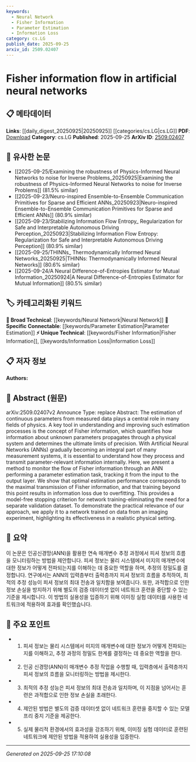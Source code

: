```yaml
---
keywords:
  - Neural Network
  - Fisher Information
  - Parameter Estimation
  - Information Loss
category: cs.LG
publish_date: 2025-09-25
arxiv_id: 2509.02407
---
```


<!-- KEYWORD_LINKING_METADATA:
{
  "processed_timestamp": "2025-09-25T17:10:08.584494",
  "vocabulary_version": "1.0",
  "selected_keywords": [
    "Neural Network",
    "Fisher Information",
    "Parameter Estimation",
    "Information Loss"
  ],
  "rejected_keywords": [],
  "similarity_scores": {
    "Neural Network": 0.85,
    "Fisher Information": 0.8,
    "Parameter Estimation": 0.77,
    "Information Loss": 0.75
  },
  "extraction_method": "AI_prompt_based",
  "budget_applied": true,
  "candidates_json": {
    "candidates": [
      {
        "surface": "Artificial Neural Networks",
        "canonical": "Neural Network",
        "aliases": [
          "ANN",
          "Artificial Neural Network"
        ],
        "category": "broad_technical",
        "rationale": "Neural Networks are central to the paper's discussion on information flow and parameter estimation.",
        "novelty_score": 0.45,
        "connectivity_score": 0.9,
        "specificity_score": 0.7,
        "link_intent_score": 0.85
      },
      {
        "surface": "Fisher information",
        "canonical": "Fisher Information",
        "aliases": [],
        "category": "unique_technical",
        "rationale": "Fisher Information is a key concept in the paper, crucial for understanding the estimation process.",
        "novelty_score": 0.75,
        "connectivity_score": 0.65,
        "specificity_score": 0.85,
        "link_intent_score": 0.8
      },
      {
        "surface": "parameter estimation",
        "canonical": "Parameter Estimation",
        "aliases": [],
        "category": "specific_connectable",
        "rationale": "Parameter Estimation is a core application of the discussed methods, linking to various fields.",
        "novelty_score": 0.5,
        "connectivity_score": 0.78,
        "specificity_score": 0.72,
        "link_intent_score": 0.77
      },
      {
        "surface": "information loss",
        "canonical": "Information Loss",
        "aliases": [],
        "category": "unique_technical",
        "rationale": "Information Loss is critical for understanding the limitations of overfitting in neural networks.",
        "novelty_score": 0.68,
        "connectivity_score": 0.6,
        "specificity_score": 0.8,
        "link_intent_score": 0.75
      }
    ],
    "ban_list_suggestions": [
      "method",
      "experiment",
      "performance"
    ]
  },
  "decisions": [
    {
      "candidate_surface": "Artificial Neural Networks",
      "resolved_canonical": "Neural Network",
      "decision": "linked",
      "scores": {
        "novelty": 0.45,
        "connectivity": 0.9,
        "specificity": 0.7,
        "link_intent": 0.85
      }
    },
    {
      "candidate_surface": "Fisher information",
      "resolved_canonical": "Fisher Information",
      "decision": "linked",
      "scores": {
        "novelty": 0.75,
        "connectivity": 0.65,
        "specificity": 0.85,
        "link_intent": 0.8
      }
    },
    {
      "candidate_surface": "parameter estimation",
      "resolved_canonical": "Parameter Estimation",
      "decision": "linked",
      "scores": {
        "novelty": 0.5,
        "connectivity": 0.78,
        "specificity": 0.72,
        "link_intent": 0.77
      }
    },
    {
      "candidate_surface": "information loss",
      "resolved_canonical": "Information Loss",
      "decision": "linked",
      "scores": {
        "novelty": 0.68,
        "connectivity": 0.6,
        "specificity": 0.8,
        "link_intent": 0.75
      }
    }
  ]
}
-->

# Fisher information flow in artificial neural networks

## 📋 메타데이터

**Links**: [[daily_digest_20250925|20250925]] [[categories/cs.LG|cs.LG]]
**PDF**: [Download](https://arxiv.org/pdf/2509.02407.pdf)
**Category**: cs.LG
**Published**: 2025-09-25
**ArXiv ID**: [2509.02407](https://arxiv.org/abs/2509.02407)

## 🔗 유사한 논문
- [[2025-09-25/Examining the robustness of Physics-Informed Neural Networks to noise for Inverse Problems_20250925|Examining the robustness of Physics-Informed Neural Networks to noise for Inverse Problems]] (81.5% similar)
- [[2025-09-23/Neuro-inspired Ensemble-to-Ensemble Communication Primitives for Sparse and Efficient ANNs_20250923|Neuro-inspired Ensemble-to-Ensemble Communication Primitives for Sparse and Efficient ANNs]] (80.9% similar)
- [[2025-09-23/Stabilizing Information Flow Entropy_ Regularization for Safe and Interpretable Autonomous Driving Perception_20250923|Stabilizing Information Flow Entropy: Regularization for Safe and Interpretable Autonomous Driving Perception]] (80.9% similar)
- [[2025-09-25/THINNs_ Thermodynamically Informed Neural Networks_20250925|THINNs: Thermodynamically Informed Neural Networks]] (80.6% similar)
- [[2025-09-24/A Neural Difference-of-Entropies Estimator for Mutual Information_20250924|A Neural Difference-of-Entropies Estimator for Mutual Information]] (80.5% similar)

## 🏷️ 카테고리화된 키워드
**🧠 Broad Technical**: [[keywords/Neural Network|Neural Network]]
**🔗 Specific Connectable**: [[keywords/Parameter Estimation|Parameter Estimation]]
**⚡ Unique Technical**: [[keywords/Fisher Information|Fisher Information]], [[keywords/Information Loss|Information Loss]]

## 📋 저자 정보

**Authors:** 

## 📄 Abstract (원문)

arXiv:2509.02407v2 Announce Type: replace 
Abstract: The estimation of continuous parameters from measured data plays a central role in many fields of physics. A key tool in understanding and improving such estimation processes is the concept of Fisher information, which quantifies how information about unknown parameters propagates through a physical system and determines the ultimate limits of precision. With Artificial Neural Networks (ANNs) gradually becoming an integral part of many measurement systems, it is essential to understand how they process and transmit parameter-relevant information internally. Here, we present a method to monitor the flow of Fisher information through an ANN performing a parameter estimation task, tracking it from the input to the output layer. We show that optimal estimation performance corresponds to the maximal transmission of Fisher information, and that training beyond this point results in information loss due to overfitting. This provides a model-free stopping criterion for network training-eliminating the need for a separate validation dataset. To demonstrate the practical relevance of our approach, we apply it to a network trained on data from an imaging experiment, highlighting its effectiveness in a realistic physical setting.

## 📝 요약

이 논문은 인공신경망(ANN)을 활용한 연속 매개변수 추정 과정에서 피셔 정보의 흐름을 모니터링하는 방법을 제안합니다. 피셔 정보는 물리 시스템에서 미지의 매개변수에 대한 정보가 어떻게 전파되는지를 이해하는 데 중요한 역할을 하며, 추정의 정밀도를 결정합니다. 연구에서는 ANN의 입력층부터 출력층까지 피셔 정보의 흐름을 추적하여, 최적의 추정 성능이 피셔 정보의 최대 전송과 일치함을 보여줍니다. 또한, 과적합으로 인한 정보 손실을 방지하기 위해 별도의 검증 데이터셋 없이 네트워크 훈련을 중단할 수 있는 기준을 제시합니다. 이 방법의 실용성을 입증하기 위해 이미징 실험 데이터를 사용한 네트워크에 적용하여 효과를 확인했습니다.

## 🎯 주요 포인트

- 1. 피셔 정보는 물리 시스템에서 미지의 매개변수에 대한 정보가 어떻게 전파되는지를 이해하고, 추정 과정의 정밀도 한계를 결정하는 데 중요한 역할을 한다.
- 2. 인공 신경망(ANN)이 매개변수 추정 작업을 수행할 때, 입력층에서 출력층까지 피셔 정보의 흐름을 모니터링하는 방법을 제시한다.
- 3. 최적의 추정 성능은 피셔 정보의 최대 전송과 일치하며, 이 지점을 넘어서는 훈련은 과적합으로 인한 정보 손실을 초래한다.
- 4. 제안된 방법은 별도의 검증 데이터셋 없이 네트워크 훈련을 중지할 수 있는 모델 프리 중지 기준을 제공한다.
- 5. 실제 물리적 환경에서의 효과성을 강조하기 위해, 이미징 실험 데이터로 훈련된 네트워크에 제안된 방법을 적용하여 실용성을 입증한다.


---

*Generated on 2025-09-25 17:10:08*